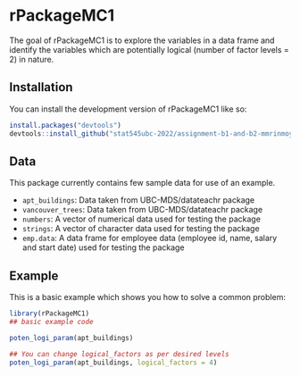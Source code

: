 
# rPackageMC1

<!-- badges: start -->
<!-- badges: end -->

The goal of rPackageMC1 is to explore the variables in a data frame and identify the variables which are potentially logical (number of factor levels = 2) in nature.

## Installation

You can install the development version of rPackageMC1 like so:


``` r
install.packages("devtools")
devtools::install_github("stat545ubc-2022/assignment-b1-and-b2-mmrinmoy1991/assignmentB2/rPackageMC1")
```

## Data
This package currently contains few sample data for use of an example.
 - `apt_buildings`: Data taken from UBC-MDS/datateachr package
 - `vancouver_trees`: Data taken from UBC-MDS/datateachr package
 - `numbers`: A vector of numerical data used for testing the package
 - `strings`: A vector of character data used for testing the package
 - `emp.data`: A data frame for employee data (employee id, name, salary and start date) used for testing the package
 
## Example

This is a basic example which shows you how to solve a common problem:

``` r
library(rPackageMC1)
## basic example code

poten_logi_param(apt_buildings)

## You can change logical_factors as per desired levels
poten_logi_param(apt_buildings, logical_factors = 4)

```

